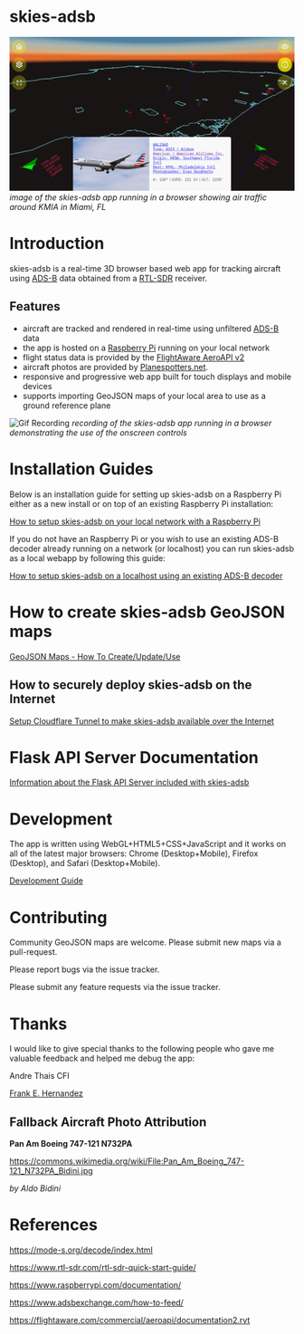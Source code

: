 # skies-adsb

![Screenshot](docs/screenshot.png)
_image of the skies-adsb app running in a browser showing air traffic around KMIA in Miami, FL_

# Introduction

skies-adsb is a real-time 3D browser based web app for tracking aircraft using [ADS-B](https://mode-s.org/decode/content/ads-b/1-basics.html) data obtained from a [RTL-SDR](https://www.rtl-sdr.com/about-rtl-sdr/) receiver.

## Features

- aircraft are tracked and rendered in real-time using unfiltered [ADS-B](https://mode-s.org/decode/content/ads-b/1-basics.html) data
- the app is hosted on a [Raspberry Pi](https://www.raspberrypi.org/) running on your local network
- flight status data is provided by the [FlightAware AeroAPI v2](https://flightaware.com/commercial/aeroapi/)
- aircraft photos are provided by [Planespotters.net](https://www.planespotters.net/).
- responsive and progressive web app built for touch displays and mobile devices
- supports importing GeoJSON maps of your local area to use as a ground reference plane

![Gif Recording](docs/skies-adsb-recording.gif)
_recording of the skies-adsb app running in a browser demonstrating the use of the onscreen controls_

# Installation Guides

Below is an installation guide for setting up skies-adsb on a Raspberry Pi either as a new install or on top of an existing Raspberry Pi installation:

[How to setup skies-adsb on your local network with a Raspberry Pi](docs/RPI-INSTALL-GUIDE.md)

If you do not have an Raspberry Pi or you wish to use an existing ADS-B decoder already running on a network (or localhost) you can run skies-adsb as a local webapp by following this guide:

[How to setup skies-adsb on a localhost using an existing ADS-B decoder](docs/LOCALHOST-INSTALL-GUIDE.md)

# How to create skies-adsb GeoJSON maps

[GeoJSON Maps - How To Create/Update/Use](docs/GEOJSON-MAPS.md)

## How to securely deploy skies-adsb on the Internet

[Setup Cloudflare Tunnel to make skies-adsb available over the Internet](docs/CLOUDFLARE-TUNNEL.md)

# Flask API Server Documentation

[Information about the Flask API Server included with skies-adsb](flask/README.md)

# Development

The app is written using WebGL+HTML5+CSS+JavaScript and it works on all of the latest major browsers: Chrome (Desktop+Mobile), Firefox (Desktop), and Safari (Desktop+Mobile).

[Development Guide](docs/DEVELOPMENT.md)

# Contributing

Community GeoJSON maps are welcome. Please submit new maps via a pull-request.

Please report bugs via the issue tracker.

Please submit any feature requests via the issue tracker.

# Thanks

I would like to give special thanks to the following people who gave me valuable feedback and helped me debug the app:

Andre Thais CFI

[Frank E. Hernandez](https://github.com/CodeMinion)

## Fallback Aircraft Photo Attribution

**Pan Am Boeing 747-121 N732PA**

https://commons.wikimedia.org/wiki/File:Pan_Am_Boeing_747-121_N732PA_Bidini.jpg

_by Aldo Bidini_

# References

https://mode-s.org/decode/index.html

https://www.rtl-sdr.com/rtl-sdr-quick-start-guide/

https://www.raspberrypi.com/documentation/

https://www.adsbexchange.com/how-to-feed/

https://flightaware.com/commercial/aeroapi/documentation2.rvt
